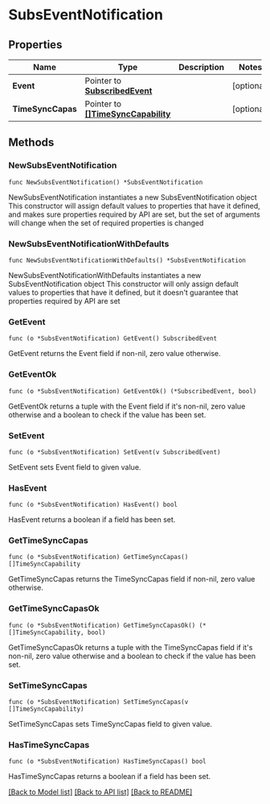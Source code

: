 # SubsEventNotification

## Properties

Name | Type | Description | Notes
------------ | ------------- | ------------- | -------------
**Event** | Pointer to [**SubscribedEvent**](SubscribedEvent.md) |  | [optional] 
**TimeSyncCapas** | Pointer to [**[]TimeSyncCapability**](TimeSyncCapability.md) |  | [optional] 

## Methods

### NewSubsEventNotification

`func NewSubsEventNotification() *SubsEventNotification`

NewSubsEventNotification instantiates a new SubsEventNotification object
This constructor will assign default values to properties that have it defined,
and makes sure properties required by API are set, but the set of arguments
will change when the set of required properties is changed

### NewSubsEventNotificationWithDefaults

`func NewSubsEventNotificationWithDefaults() *SubsEventNotification`

NewSubsEventNotificationWithDefaults instantiates a new SubsEventNotification object
This constructor will only assign default values to properties that have it defined,
but it doesn't guarantee that properties required by API are set

### GetEvent

`func (o *SubsEventNotification) GetEvent() SubscribedEvent`

GetEvent returns the Event field if non-nil, zero value otherwise.

### GetEventOk

`func (o *SubsEventNotification) GetEventOk() (*SubscribedEvent, bool)`

GetEventOk returns a tuple with the Event field if it's non-nil, zero value otherwise
and a boolean to check if the value has been set.

### SetEvent

`func (o *SubsEventNotification) SetEvent(v SubscribedEvent)`

SetEvent sets Event field to given value.

### HasEvent

`func (o *SubsEventNotification) HasEvent() bool`

HasEvent returns a boolean if a field has been set.

### GetTimeSyncCapas

`func (o *SubsEventNotification) GetTimeSyncCapas() []TimeSyncCapability`

GetTimeSyncCapas returns the TimeSyncCapas field if non-nil, zero value otherwise.

### GetTimeSyncCapasOk

`func (o *SubsEventNotification) GetTimeSyncCapasOk() (*[]TimeSyncCapability, bool)`

GetTimeSyncCapasOk returns a tuple with the TimeSyncCapas field if it's non-nil, zero value otherwise
and a boolean to check if the value has been set.

### SetTimeSyncCapas

`func (o *SubsEventNotification) SetTimeSyncCapas(v []TimeSyncCapability)`

SetTimeSyncCapas sets TimeSyncCapas field to given value.

### HasTimeSyncCapas

`func (o *SubsEventNotification) HasTimeSyncCapas() bool`

HasTimeSyncCapas returns a boolean if a field has been set.


[[Back to Model list]](../README.md#documentation-for-models) [[Back to API list]](../README.md#documentation-for-api-endpoints) [[Back to README]](../README.md)


